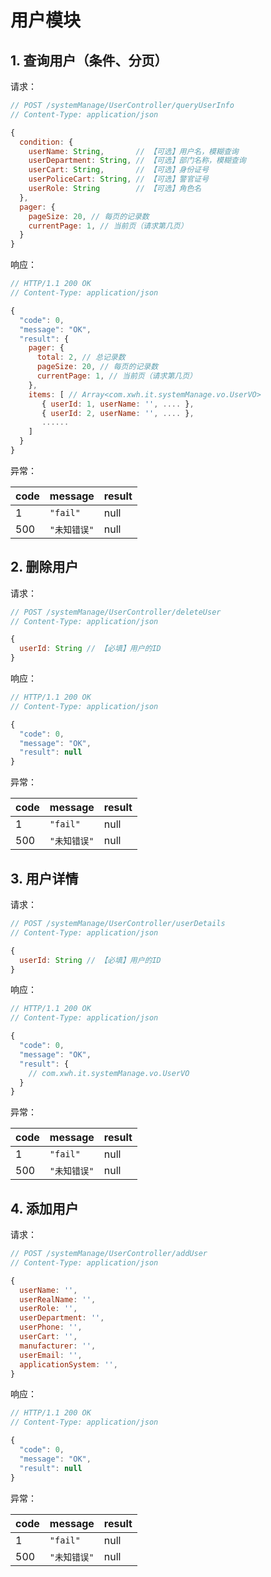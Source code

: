# 用户模块

## 1. 查询用户（条件、分页）

请求：

```javascript
// POST /systemManage/UserController/queryUserInfo
// Content-Type: application/json

{
  condition: {
    userName: String,       // 【可选】用户名，模糊查询
    userDepartment: String, // 【可选】部门名称，模糊查询
    userCart: String,       // 【可选】身份证号
    userPoliceCart: String, // 【可选】警官证号
    userRole: String        // 【可选】角色名
  },
  pager: {
    pageSize: 20, // 每页的记录数
    currentPage: 1, // 当前页（请求第几页）
  }
}
```

响应：

```javascript
// HTTP/1.1 200 OK
// Content-Type: application/json

{
  "code": 0,
  "message": "OK",
  "result": {
    pager: {
      total: 2, // 总记录数
      pageSize: 20, // 每页的记录数
      currentPage: 1, // 当前页（请求第几页）
    },
    items: [ // Array<com.xwh.it.systemManage.vo.UserVO>
       { userId: 1, userName: '', .... },
       { userId: 2, userName: '', .... },
       ......
    ]
  }
}
```

异常：

| code | message | result |
| - | - | - |
| 1 | `"fail"` | null |
| 500 | `"未知错误"` | null |

## 2. 删除用户

请求：

```javascript
// POST /systemManage/UserController/deleteUser
// Content-Type: application/json

{
  userId: String // 【必填】用户的ID
}
```

响应：

```javascript
// HTTP/1.1 200 OK
// Content-Type: application/json

{
  "code": 0,
  "message": "OK",
  "result": null
}
```

异常：

| code | message | result |
| - | - | - |
| 1 | `"fail"` | null |
| 500 | `"未知错误"` | null |

## 3. 用户详情

请求：

```javascript
// POST /systemManage/UserController/userDetails
// Content-Type: application/json

{
  userId: String // 【必填】用户的ID
}
```

响应：

```javascript
// HTTP/1.1 200 OK
// Content-Type: application/json

{
  "code": 0,
  "message": "OK",
  "result": {
    // com.xwh.it.systemManage.vo.UserVO
  }
}
```

异常：

| code | message | result |
| - | - | - |
| 1 | `"fail"` | null |
| 500 | `"未知错误"` | null |

## 4. 添加用户

请求：

```javascript
// POST /systemManage/UserController/addUser
// Content-Type: application/json

{
  userName: '',
  userRealName: '',
  userRole: '',
  userDepartment: '',
  userPhone: '',
  userCart: '',
  manufacturer: '',
  userEmail: '',
  applicationSystem: '',
}
```

响应：

```javascript
// HTTP/1.1 200 OK
// Content-Type: application/json

{
  "code": 0,
  "message": "OK",
  "result": null
}
```

异常：

| code | message | result |
| - | - | - |
| 1 | `"fail"` | null |
| 500 | `"未知错误"` | null |